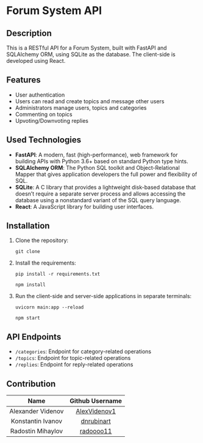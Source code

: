# Forum System API

## Description

This is a RESTful API for a Forum System, built with FastAPI and SQLAlchemy ORM, using SQLite as the database. The client-side is developed using React.

## Features

- User authentication
- Users can read and create topics and message other users
- Administrators manage users, topics and categories
- Commenting on topics
- Upvoting/Downvoting replies

## Used Technologies

- **FastAPI**: A modern, fast (high-performance), web framework for building APIs with Python 3.6+ based on standard Python type hints.
- **SQLAlchemy ORM**: The Python SQL toolkit and Object-Relational Mapper that gives application developers the full power and flexibility of SQL.
- **SQLite**: A C library that provides a lightweight disk-based database that doesn’t require a separate server process and allows accessing the database using a nonstandard variant of the SQL query language.
- **React**: A JavaScript library for building user interfaces.

## Installation
1. Clone the repository:
    
    ```git clone```

2. Install the requirements:

    ```pip install -r requirements.txt```

    ```npm install```

3. Run the client-side and server-side applications in separate terminals:

    ```uvicorn main:app --reload```

    ```npm start```


## API Endpoints

- `/categories`: Endpoint for category-related operations
- `/topics`: Endpoint for topic-related operations
- `/replies`: Endpoint for reply-related operations

## Contribution

|       Name            |                   Github Username                 |
|:---------------------:|:-------------------------------------------------:|
| Alexander Videnov     | [AlexVidenov1](https://github.com/AlexVidenov1)   |
| Konstantin Ivanov     | [dnrubinart](https://github.com/dnrubinart)       |
| Radostin Mihaylov     | [radoooo11](https://github.com/radoooo11)         |